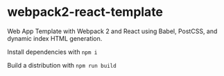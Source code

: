 # webpack2-react-template

Web App Template with Webpack 2 and React using Babel, PostCSS,
and dynamic index HTML generation.

Install dependencies with `npm i`

Build a distribution with `npm run build`
